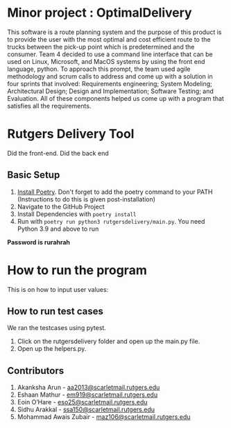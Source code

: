 # Minor project : OptimalDelivery

This software is a route planning system and the purpose of this product is to provide the user with the most optimal and cost efficient route to the trucks between the pick-up point which is predetermined and the consumer.
Team 4 decided to use a command line interface that can be used on Linux, Microsoft, and MacOS systems by using the front end language, python. 
To approach this prompt, the team used agile methodology and scrum calls to address and come up with a solution in four sprints that involved: Requirements engineering; System Modeling; Architectural Design; Design and Implementation; Software Testing; and Evaluation.
All of these components helped us come up with a program that satisfies all the requirements. 


# Rutgers Delivery Tool

Did the front-end.
Did the back end



## Basic Setup
1. [Install Poetry](https://python-poetry.org/docs/). Don't forget to add the poetry command to your PATH (Instructions to do this is given post-installation)
2. Navigate to the GitHub Project
3. Install Dependencies with `poetry install`
4. Run with `poetry run python3 rutgersdelivery/main.py`. You need Python 3.9 and above to run

**Password is rurahrah**

# How to run the program 
This is on how to input user values: 

## How to run test cases

We ran the testcases using pytest. 
1. Click on the rutgersdelivery folder and open up the main.py file. 
2. Open up the helpers.py.

## Contributors 
1. Akanksha Arun - aa2013@scarletmail.rutgers.edu
2. Eshaan Mathur - em919@scarletmail.rutgers.edu
3. Eoin O’Hare - eso25@scarletmail.rutgers.edu
4. Sidhu Arakkal - ssa150@scarletmail.rutgers.edu
5. Mohammad Awais Zubair - maz106@scarletmail.rutgers.edu
